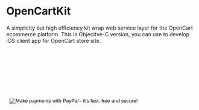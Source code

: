 # OpenCartKit
A simplicity but high efficiency kit wrap web service layer for the OpenCart ecommerce platform.
This is Objecitve-C version, you can use to develop iOS client app for OpenCart store site.
  
  
<pre>
 
 <form name="_xclick" action="https://www.paypal.com/cgi-bin/webscr" method="post">
 <input type="hidden" name="cmd" value="_xclick">
 <input type="hidden" name="business" value="icocode@gmail.com">
 <input type="hidden" name="item_name" value="Team In Training">
 <input type="hidden" name="currency_code" value="USD">
 <input type="hidden" name="amount" value="5.00">
 <input type="image" src="http://www.paypal.com/zh_XC/i/btn/btn_donate_LG.gif" border="0" name="submit" alt="Make payments with PayPal - it's fast, free and secure!">
 </form>

 </pre>
 
